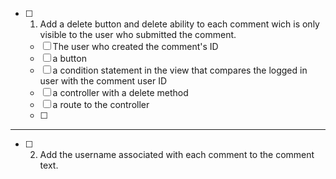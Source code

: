 - [ ] 1. Add a delete button and delete 
ability to each comment wich is only 
visible to the user who submitted the 
comment.
    - [ ] The user who created the comment's ID 
    - [ ] a button 
    - [ ] a condition    statement in the view that compares the logged in user with the comment user ID
    - [ ]  a controller with a delete method
    - [ ]  a route to the controller
    - [ ]  

---
- [ ] 2. Add the username associated with each comment to the comment text.